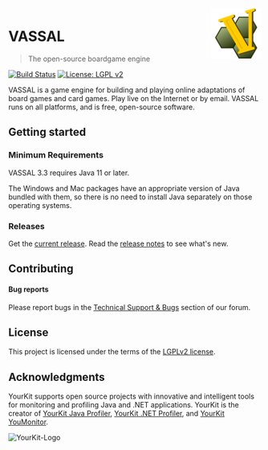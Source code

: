 <img src="vassal-app/src/main/resources/icons/scalable/VASSAL.svg" width="100px" align="right" />

# VASSAL
> The open-source boardgame engine

[![Build Status](https://travis-ci.com/vassalengine/vassal.svg?branch=master)](https://travis-ci.com/vassalengine/vassal)
[![License: LGPL v2](https://img.shields.io/badge/License-LGPL%20v2-blue.svg)](https://www.gnu.org/licenses/lgpl-2.0)

VASSAL is a game engine for building and playing online adaptations of board games and card games. Play live on the Internet or by email. VASSAL runs on all platforms, and is free, open-source software.

## Getting started

### Minimum Requirements

VASSAL 3.3 requires Java 11 or later.

The Windows and Mac packages have an appropriate version of Java bundled with
them, so there is no need to install Java separately on those operating
systems.

### Releases

Get the [current release](https://github.com/vassalengine/vassal/releases/latest). Read the [release notes](http://www.vassalengine.org/wiki/Release_Notes) to see what's new.

## Contributing

#### Bug reports

Please report bugs in the [Technical Support & Bugs](http://www.vassalengine.org/forum/viewforum.php?f=3) section of our forum.

## License

This project is licensed under the terms of the [LGPLv2 license](LICENSE).

## Acknowledgments
YourKit supports open source projects with innovative and intelligent tools
for monitoring and profiling Java and .NET applications.
YourKit is the creator of
[YourKit Java Profiler](https://www.yourkit.com/java/profiler/),
[YourKit .NET Profiler](https://www.yourkit.com/.net/profiler/),
and [YourKit YouMonitor](https://www.yourkit.com/youmonitor/).

![YourKit-Logo](https://www.yourkit.com/images/yklogo.png)
